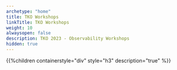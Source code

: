 ```yaml
---
archetype: "home"
title: TKO Workshops
linkTitle: TKO Workshops
weight: 10
alwaysopen: false
description: TKO 2023 - Observability Workshops
hidden: true
---
```


{{%children containerstyle="div" style="h3" description="true" %}}
